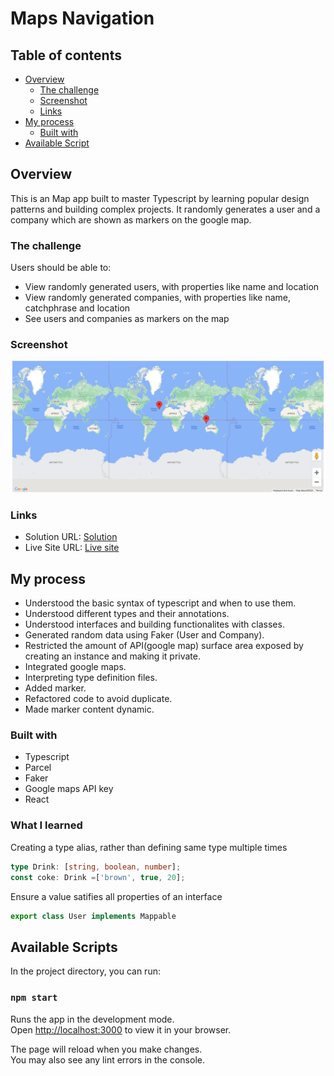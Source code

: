 # Maps Navigation

## Table of contents

- [Overview](#overview)
  - [The challenge](#the-challenge)
  - [Screenshot](#screenshot)
  - [Links](#links)
- [My process](#my-process)
  - [Built with](#built-with)
- [Available Script](#available-scripts)

## Overview

This is an Map app built to master Typescript by learning popular design patterns and building complex projects. It randomly generates a user and a company which are shown as markers on the google map.

### The challenge

Users should be able to:

- View randomly generated users, with properties like name and location
- View randomly generated companies, with properties like name, catchphrase and location
- See users and companies as markers on the map

### Screenshot

![Screen](./Screenshot.png)

### Links

- Solution URL: [Solution](https://github.com/Maysummer/Map)
- Live Site URL: [Live site](https://maysummer.github.io/FAQ-accordion-card/)

## My process

- Understood the basic syntax of typescript and when to use them.
- Understood different types and their annotations.
- Understood interfaces and building functionalites with classes.
- Generated random data using Faker (User and Company).
- Restricted the amount of API(google map) surface area exposed by creating an instance and making it private.
- Integrated google maps.
- Interpreting type definition files.
- Added marker.
- Refactored code to avoid duplicate.
- Made marker content dynamic.

### Built with

- Typescript
- Parcel
- Faker
- Google maps API key
- React

### What I learned

Creating a type alias, rather than defining same type multiple times

```ts
type Drink: [string, boolean, number];
const coke: Drink =['brown', true, 20];
```

Ensure a value satifies all properties of an interface

```ts
export class User implements Mappable
```

## Available Scripts

In the project directory, you can run:

### `npm start`

Runs the app in the development mode.\
Open [http://localhost:3000](http://localhost:3000) to view it in your browser.

The page will reload when you make changes.\
You may also see any lint errors in the console.
